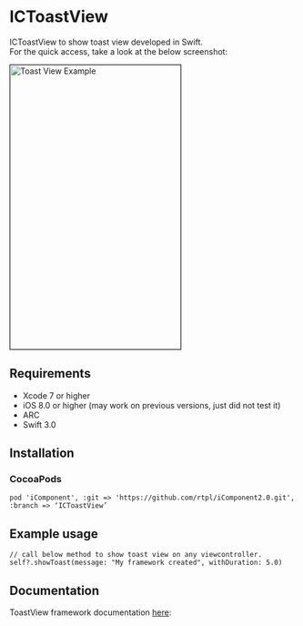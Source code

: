 # ICToastView

ICToastView to show toast view developed in Swift.
<br/>For the quick access, take a look at the below screenshot:
<br/>

<a href="https://thumbs.gfycat.com/VillainousCraftyKudu-size_restricted.gif" target="_blank"><img src="https://thumbs.gfycat.com/VillainousCraftyKudu-size_restricted.gif" 
alt="Toast View Example" width="300" height="500" border="1" /></a>
## Requirements
 - Xcode 7 or higher
 - iOS 8.0 or higher (may work on previous versions, just did not test it)
 - ARC 
 - Swift 3.0

## Installation
### CocoaPods
```
pod 'iComponent', :git => 'https://github.com/rtpl/iComponent2.0.git', :branch => ‘ICToastView’
```
## Example usage
```
// call below method to show toast view on any viewcontroller.
self?.showToast(message: "My framework created", withDuration: 5.0)
```
## Documentation

ToastView framework documentation [here](http://htmlpreview.github.io/?https://github.com/rtpl/iComponent2.0/blob/ICToastView/docs/index.html):
